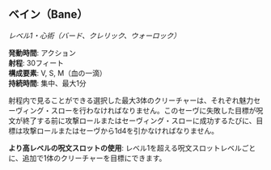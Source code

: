## ベイン（Bane）
*レベル1・心術（バード、クレリック、ウォーロック）*

**発動時間**: アクション  
**射程**: 30フィート  
**構成要素**: V, S, M（血の一滴）  
**持続時間**: 集中、最大1分

射程内で見ることができる選択した最大3体のクリーチャーは、それぞれ魅力セーヴィング・スローを行わなければなりません。このセーヴに失敗した目標が呪文が終了する前に攻撃ロールまたはセーヴィング・スローに成功するたびに、目標は攻撃ロールまたはセーヴから1d4を引かなければなりません。

**より高レベルの呪文スロットの使用**: レベル1を超える呪文スロットレベルごとに、追加で1体のクリーチャーを目標にできます。